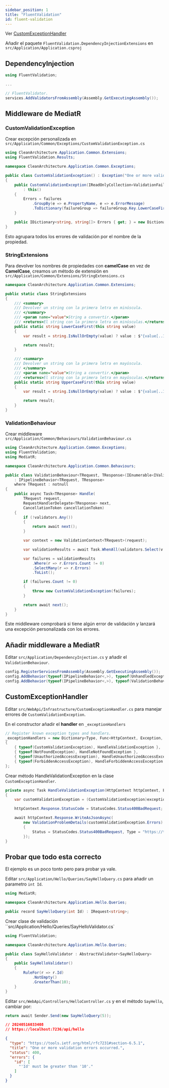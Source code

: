 ```yaml
---
sidebar_position: 1
title: "FluentValidation"
id: fluent-validation
---
```


Ver [CustomExceptionHandler](./custom-exception-handler.md)

Añadir el paquete `FluentValidation.DependencyInjectionExtensions` en `src/Application/Application.csproj`

## DependencyInjection

```csharp
using FluentValidation;

...

// FluentValidator.
services.AddValidatorsFromAssembly(Assembly.GetExecutingAssembly());
```

## Middleware de MediatR

### CustomValidationException

Crear excepción personalizada en `src/Application/Common/Exceptions/CustomValidationException.cs`

```cs
using CleanArchitecture.Application.Common.Extensions;
using FluentValidation.Results;

namespace CleanArchitecture.Application.Common.Exceptions;

public class CustomValidationException() : Exception("One or more validation failures have occurred.")
{
    public CustomValidationException(IReadOnlyCollection<ValidationFailure> failures)
        : this()
    {
        Errors = failures
            .GroupBy(e => e.PropertyName, e => e.ErrorMessage)
            .ToDictionary(failureGroup => failureGroup.Key.LowerCaseFirst(), failureGroup => failureGroup.ToArray());
    }

    public IDictionary<string, string[]> Errors { get; } = new Dictionary<string, string[]>();
}
```

Esto agrupara todos los errores de validación por el nombre de la propiedad.

### StringExtensions

Para devolver los nombres de propiedades con **camelCase** en vez de **CamelCase**, creamos un método de extensión en
`src/Application/Common/Extensions/StringExtensions.cs`

```cs
namespace CleanArchitecture.Application.Common.Extensions;

public static class StringExtensions
{
    /// <summary>
    /// Devolver un string con la primera letra en minúscula.
    /// </summary>
    /// <param name="value">String a convertir.</param>
    /// <returns>El string con la primera letra en minúsculas.</returns>
    public static string LowerCaseFirst(this string value)
    {
        var result = string.IsNullOrEmpty(value) ? value : $"{value[..1].ToLower()}{value[1..]}";

        return result;
    }

    /// <summary>
    /// Devolver un string con la primera letra en mayúscula.
    /// </summary>
    /// <param name="value">String a convertir.</param>
    /// <returns>El string con la primera letra en mayúsculas.</returns>
    public static string UpperCaseFirst(this string value)
    {
        var result = string.IsNullOrEmpty(value) ? value : $"{value[..1].ToUpper()}{value[1..]}";

        return result;
    }
}
```

### ValidationBehaviour

Crear middleware `src/Application/Common/Behaviours/ValidationBehaviour.cs`

```cs
using CleanArchitecture.Application.Common.Exceptions;
using FluentValidation;
using MediatR;

namespace CleanArchitecture.Application.Common.Behaviours;

public class ValidationBehaviour<TRequest, TResponse>(IEnumerable<IValidator<TRequest>> validators)
    : IPipelineBehavior<TRequest, TResponse>
    where TRequest : notnull
{
    public async Task<TResponse> Handle(
        TRequest request,
        RequestHandlerDelegate<TResponse> next,
        CancellationToken cancellationToken)
    {
        if (!validators.Any())
        {
            return await next();
        }

        var context = new ValidationContext<TRequest>(request);

        var validationResults = await Task.WhenAll(validators.Select(v => v.ValidateAsync(context, cancellationToken)));

        var failures = validationResults
            .Where(r => r.Errors.Count != 0)
            .SelectMany(r => r.Errors)
            .ToList();

        if (failures.Count != 0)
        {
            throw new CustomValidationException(failures);
        }

        return await next();
    }
}
```

Este middleware comprobará si tiene algún error de validación y lanzará una excepción personalizada con los errores.

## Añadir middleware a MediatR

Editar `src/Application/DependencyInjection.cs` y añadir el `ValidationBehaviour`.

```cs
config.RegisterServicesFromAssembly(Assembly.GetExecutingAssembly());
config.AddBehavior(typeof(IPipelineBehavior<,>), typeof(UnhandledExceptionBehaviour<,>));
config.AddBehavior(typeof(IPipelineBehavior<,>), typeof(ValidationBehaviour<,>));
```

## CustomExceptionHandler

Editar `src/WebApi/Infrastructure/CustomExceptionHandler.cs` para manejar errores de `CustomValidationException`.

En el constructor añadir el **handler** en `_exceptionHandlers`

```cs
// Register known exception types and handlers.
_exceptionHandlers = new Dictionary<Type, Func<HttpContext, Exception, Task>>
{
    { typeof(CustomValidationException), HandleValidationException },
    { typeof(NotFoundException), HandleNotFoundException },
    { typeof(UnauthorizedAccessException), HandleUnauthorizedAccessException },
    { typeof(ForbiddenAccessException), HandleForbiddenAccessException }
};
```

Crear método HandleValidationException en la clase `CustomExceptionHandler`.

```cs
private async Task HandleValidationException(HttpContext httpContext, Exception exception)
{
    var customValidationException = (CustomValidationException)exception;

    httpContext.Response.StatusCode = StatusCodes.Status400BadRequest;

    await httpContext.Response.WriteAsJsonAsync(
        new ValidationProblemDetails(customValidationException.Errors)
        {
            Status = StatusCodes.Status400BadRequest, Type = "https://tools.ietf.org/html/rfc7231#section-6.5.1"
        });
}
```

## Probar que todo esta correcto

El ejemplo es un poco tonto pero para probar ya vale.

Editar `src/Application/Hello/Queries/SayHelloQuery.cs` para añadir un parametro `int Id`.

```cs
using MediatR;

namespace CleanArchitecture.Application.Hello.Queries;

public record SayHelloQuery(int Id) : IRequest<string>;
```

Crear clase de validación ``src/Application/Hello/Queries/SayHelloValidator.cs`

```cs
using FluentValidation;

namespace CleanArchitecture.Application.Hello.Queries;

public class SayHelloValidator : AbstractValidator<SayHelloQuery>
{
    public SayHelloValidator()
    {
        RuleFor(r => r.Id)
            .NotEmpty()
            .GreaterThan(10);
    }
}
```

Editar `src/WebApi/Controllers/HelloController.cs` y en el método `SayHello`, cambiar por:

```cs
return await Sender.Send(new SayHelloQuery(5));
```

```json
// 20240516033408
// https://localhost:7236/api/hello

{
  "type": "https://tools.ietf.org/html/rfc7231#section-6.5.1",
  "title": "One or more validation errors occurred.",
  "status": 400,
  "errors": {
    "id": [
      "'Id' must be greater than '10'."
    ]
  }
}
```
